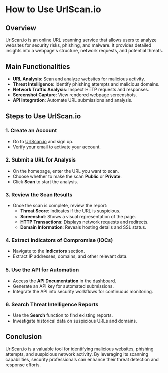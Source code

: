 # How to Use UrlScan.io

## Overview
UrlScan.io is an online URL scanning service that allows users to analyze websites for security risks, phishing, and malware. It provides detailed insights into a webpage's structure, network requests, and potential threats.

## Main Functionalities
- **URL Analysis**: Scan and analyze websites for malicious activity.
- **Threat Intelligence**: Identify phishing attempts and malicious domains.
- **Network Traffic Analysis**: Inspect HTTP requests and responses.
- **Screenshot Capture**: View rendered webpage screenshots.
- **API Integration**: Automate URL submissions and analysis.

## Steps to Use UrlScan.io

### 1. Create an Account
- Go to [UrlScan.io](https://urlscan.io/) and sign up.
- Verify your email to activate your account.

### 2. Submit a URL for Analysis
- On the homepage, enter the URL you want to scan.
- Choose whether to make the scan **Public** or **Private**.
- Click **Scan** to start the analysis.

### 3. Review the Scan Results
- Once the scan is complete, review the report:
  - **Threat Score**: Indicates if the URL is suspicious.
  - **Screenshot**: Shows a visual representation of the page.
  - **HTTP Transactions**: Displays network requests and redirects.
  - **Domain Information**: Reveals hosting details and SSL status.

### 4. Extract Indicators of Compromise (IOCs)
- Navigate to the **Indicators** section.
- Extract IP addresses, domains, and other relevant data.

### 5. Use the API for Automation
- Access the **API Documentation** in the dashboard.
- Generate an API key for automated submissions.
- Integrate the API into security workflows for continuous monitoring.

### 6. Search Threat Intelligence Reports
- Use the **Search** function to find existing reports.
- Investigate historical data on suspicious URLs and domains.

## Conclusion
UrlScan.io is a valuable tool for identifying malicious websites, phishing attempts, and suspicious network activity. By leveraging its scanning capabilities, security professionals can enhance their threat detection and response efforts.
